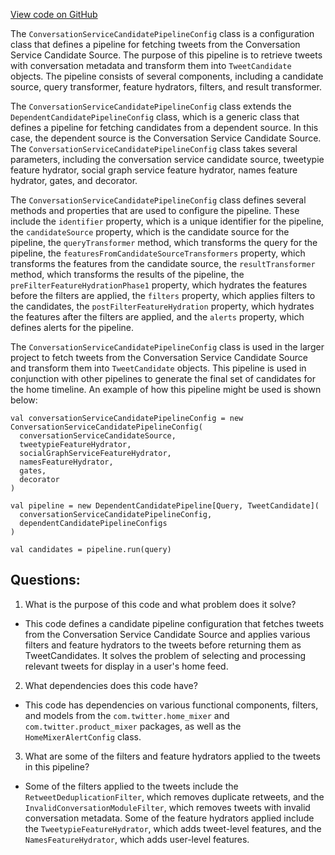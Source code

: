 [View code on GitHub](https://github.com/misbahsy/the-algorithm/home-mixer/server/src/main/scala/com/twitter/home_mixer/candidate_pipeline/ConversationServiceCandidatePipelineConfig.scala)

The `ConversationServiceCandidatePipelineConfig` class is a configuration class that defines a pipeline for fetching tweets from the Conversation Service Candidate Source. The purpose of this pipeline is to retrieve tweets with conversation metadata and transform them into `TweetCandidate` objects. The pipeline consists of several components, including a candidate source, query transformer, feature hydrators, filters, and result transformer.

The `ConversationServiceCandidatePipelineConfig` class extends the `DependentCandidatePipelineConfig` class, which is a generic class that defines a pipeline for fetching candidates from a dependent source. In this case, the dependent source is the Conversation Service Candidate Source. The `ConversationServiceCandidatePipelineConfig` class takes several parameters, including the conversation service candidate source, tweetypie feature hydrator, social graph service feature hydrator, names feature hydrator, gates, and decorator.

The `ConversationServiceCandidatePipelineConfig` class defines several methods and properties that are used to configure the pipeline. These include the `identifier` property, which is a unique identifier for the pipeline, the `candidateSource` property, which is the candidate source for the pipeline, the `queryTransformer` method, which transforms the query for the pipeline, the `featuresFromCandidateSourceTransformers` property, which transforms the features from the candidate source, the `resultTransformer` method, which transforms the results of the pipeline, the `preFilterFeatureHydrationPhase1` property, which hydrates the features before the filters are applied, the `filters` property, which applies filters to the candidates, the `postFilterFeatureHydration` property, which hydrates the features after the filters are applied, and the `alerts` property, which defines alerts for the pipeline.

The `ConversationServiceCandidatePipelineConfig` class is used in the larger project to fetch tweets from the Conversation Service Candidate Source and transform them into `TweetCandidate` objects. This pipeline is used in conjunction with other pipelines to generate the final set of candidates for the home timeline. An example of how this pipeline might be used is shown below:

```
val conversationServiceCandidatePipelineConfig = new ConversationServiceCandidatePipelineConfig(
  conversationServiceCandidateSource,
  tweetypieFeatureHydrator,
  socialGraphServiceFeatureHydrator,
  namesFeatureHydrator,
  gates,
  decorator
)

val pipeline = new DependentCandidatePipeline[Query, TweetCandidate](
  conversationServiceCandidatePipelineConfig,
  dependentCandidatePipelineConfigs
)

val candidates = pipeline.run(query)
```
## Questions: 
 1. What is the purpose of this code and what problem does it solve? 
- This code defines a candidate pipeline configuration that fetches tweets from the Conversation Service Candidate Source and applies various filters and feature hydrators to the tweets before returning them as TweetCandidates. It solves the problem of selecting and processing relevant tweets for display in a user's home feed.

2. What dependencies does this code have? 
- This code has dependencies on various functional components, filters, and models from the `com.twitter.home_mixer` and `com.twitter.product_mixer` packages, as well as the `HomeMixerAlertConfig` class.

3. What are some of the filters and feature hydrators applied to the tweets in this pipeline? 
- Some of the filters applied to the tweets include the `RetweetDeduplicationFilter`, which removes duplicate retweets, and the `InvalidConversationModuleFilter`, which removes tweets with invalid conversation metadata. Some of the feature hydrators applied include the `TweetypieFeatureHydrator`, which adds tweet-level features, and the `NamesFeatureHydrator`, which adds user-level features.